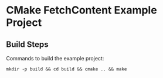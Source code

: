 CMake FetchContent Example Project
==================================

Build Steps
-----------
Commands to build the example project:

    mkdir -p build && cd build && cmake .. && make


